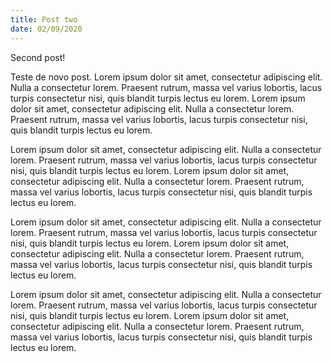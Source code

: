 ```yaml
---
title: Post two
date: 02/09/2020
---
```


Second post!

Teste de novo post. Lorem ipsum dolor sit amet, consectetur adipiscing elit. Nulla a consectetur lorem. Praesent rutrum, massa vel varius lobortis, lacus turpis consectetur nisi, quis blandit turpis lectus eu lorem. Lorem ipsum dolor sit amet, consectetur adipiscing elit. Nulla a consectetur lorem. Praesent rutrum, massa vel varius lobortis, lacus turpis consectetur nisi, quis blandit turpis lectus eu lorem.

Lorem ipsum dolor sit amet, consectetur adipiscing elit. Nulla a consectetur lorem. Praesent rutrum, massa vel varius lobortis, lacus turpis consectetur nisi, quis blandit turpis lectus eu lorem. Lorem ipsum dolor sit amet, consectetur adipiscing elit. Nulla a consectetur lorem. Praesent rutrum, massa vel varius lobortis, lacus turpis consectetur nisi, quis blandit turpis lectus eu lorem.

Lorem ipsum dolor sit amet, consectetur adipiscing elit. Nulla a consectetur lorem. Praesent rutrum, massa vel varius lobortis, lacus turpis consectetur nisi, quis blandit turpis lectus eu lorem. Lorem ipsum dolor sit amet, consectetur adipiscing elit. Nulla a consectetur lorem. Praesent rutrum, massa vel varius lobortis, lacus turpis consectetur nisi, quis blandit turpis lectus eu lorem.

Lorem ipsum dolor sit amet, consectetur adipiscing elit. Nulla a consectetur lorem. Praesent rutrum, massa vel varius lobortis, lacus turpis consectetur nisi, quis blandit turpis lectus eu lorem. Lorem ipsum dolor sit amet, consectetur adipiscing elit. Nulla a consectetur lorem. Praesent rutrum, massa vel varius lobortis, lacus turpis consectetur nisi, quis blandit turpis lectus eu lorem.

